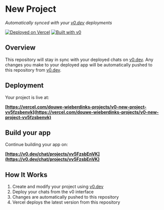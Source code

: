 # New Project

*Automatically synced with your [v0.dev](https://v0.dev) deployments*

[![Deployed on Vercel](https://img.shields.io/badge/Deployed%20on-Vercel-black?style=for-the-badge&logo=vercel)](https://vercel.com/douwe-wieberdinks-projects/v0-new-project-vv5fzsbenvk)
[![Built with v0](https://img.shields.io/badge/Built%20with-v0.dev-black?style=for-the-badge)](https://v0.dev/chat/projects/vv5FzsbEnVK)

## Overview

This repository will stay in sync with your deployed chats on [v0.dev](https://v0.dev).
Any changes you make to your deployed app will be automatically pushed to this repository from [v0.dev](https://v0.dev).

## Deployment

Your project is live at:

**[https://vercel.com/douwe-wieberdinks-projects/v0-new-project-vv5fzsbenvk](https://vercel.com/douwe-wieberdinks-projects/v0-new-project-vv5fzsbenvk)**

## Build your app

Continue building your app on:

**[https://v0.dev/chat/projects/vv5FzsbEnVK](https://v0.dev/chat/projects/vv5FzsbEnVK)**

## How It Works

1. Create and modify your project using [v0.dev](https://v0.dev)
2. Deploy your chats from the v0 interface
3. Changes are automatically pushed to this repository
4. Vercel deploys the latest version from this repository